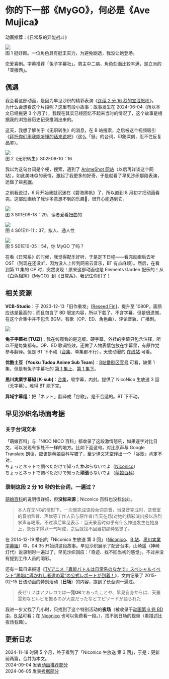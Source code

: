 # 你的下一部《MyGO》，何必是《Ave Mujica》

动画推荐：《日常系的异能战斗》

![](./四人.jpg)<br>
图 1 挺好颜。一位角色具有挺王实力，为避免剧透，我没让她登场。

恋爱喜剧。字幕推荐「兔子字幕社」。男主中二病，角色刻画比较丰满，是立派的「亚撒西」。

## 偶遇

我会看这部动画，是因为早见沙织的精彩表演《[连续 2 分 16 秒的宣泄怒吼](https://www.bilibili.com/video/BV1kx411P7E7/)》。<br>
为什么会想看这个片段呢？这里有段小故事：故事发生在 2024-06-04（所以本文已经拖更 3 个月了），我现在其实已经回忆不起来当时的情况了，这个故事是根据我的浏览器历史记录推测出来的。

这天，我想了解关于《无职转生》的消息，在 B 站搜索，之后被这个视频吸引《[拜托你们用我能听懂的话来说吧](https://www.bilibili.com/video/BV1tu411c7a6/)》（这么「挺」的台词，印象深刻，忍不住反复品鉴）。

![](./拜托.jpg)<br>
图 2《无职转生》S02E09-10：16

我以为这句台词是个梗，搜索，遇到了 [AnimeShot 网站](https://as2.bitinn.net/shot/cjdwhonjk008d1s5no77pt3v1)（以后再详谈这个网站）。如此美味😋的表情，激起了我更多的好奇，于是就看了早见沙织那段表演，还做了些[考据](https://t.me/fengwq/90)。

之前我说过，6 月开始我就沉迷在《碧海黑帆》了，所以直到 8 月初才把动画看完。这部动画给了我许多意想不到的乐趣🤣，很开心能遇到它。

![](./扭曲.jpg)<br>
图 3 S01E09-18：29，读者爱看扭曲的

![](./你也是人.jpg)<br>
图 4 S01E11-11：37，拟人、通人性

![](./迷路.jpg)<br>
图 5 S01E10-05：54，你 MyGO 了吗？

在看《日常系》的时候，我觉得配乐好听，于是定下日程——看完动画后去听 OST（到现在还没听，因为没人上传到网易云音乐，BT 有点麻烦）。然后，在看到第 11 集的 OP 时，突然发现！原来这部动画也是 Elements Garden 配乐的！从《白色相簿》《MyGO》到《日常系》，我记住你们了！

## 相关资源

**VCB-Studio**：于 2023-12-13「旧作重发」[[Reseed Fin](https://dmhy.org/topics/view/658334_VCB-Studio_Inou_Battle_within_Everyday_Life_10-bit_1080p_HEVC_BDRip_Reseed_Fin.html)]，提升至 1080P，画质应该是最高的；而且包含了 BD 限定内容，所以下载了。不含字幕。但是很遗憾，在这个合集中并不包含 BGM，有歌（OP、ED、角色曲）、评论音轨、广播剧。

![](./字幕组对比.jpg)

**兔子字幕社 [TUZI]**：我在线观看的是这版。硬字幕，外挂的字幕只包含注释，所以不是每集都有。OP、ED 歌词特效，还做了人物表情包放在字幕里，有原作党参与翻译。但是 BT 下不动（[合集](https://dmhy.org/topics/view/378339_Inou_Battle_wa_Nichijou-kei_no_Naka_de_01-12_720P_GB_MP4.html)、单集都不行），天使动漫的 [在线站](https://www.dmmiku.com/index.php/vod/play/id/476/sid/1/nid/1.html) 可看。

**优酷土豆（Youku Tudou Anime Sub Team）**：[B站番剧区官号](https://www.bilibili.com/video/BV1kx411P7ME/) 可看，缺第 1 集，但是有兔子字幕社的 [第 1 集上](https://www.bilibili.com/video/BV1Wt411y7ya/)、[第 1 集下](https://www.bilibili.com/video/BV1Wt411y7Yj/)。

**黑川実業字幕組 [K-sub]**：[合集](https://dmhy.org/topics/view/379531_10_01-12_720P_MKV.html)，软字幕，内封。提供了 NicoNico 生放送 3 回（无字幕）。难得 BT 能下完。

**异域字幕组**：把「ネット」翻译成「谷歌」，是不合适的。BT 下不动。

## 早见沙织名场面考据

### 关于台词文本
「萌娘百科」与「NICO NICO 百科」都收录了这段激情怒吼，如果逐字对比日文，可以发现有多处不一样的地方。比如下面这句，对比原声与 Google Translate 朗读，应该是萌娘百科写错了，至少译文凭空译出一个「谷歌」肯定不对。<br>
ちょっとネットで調べただけで知った**かぶ**らないでよ（[Niconico](https://dic.nicovideo.jp/a/%E3%82%8F%E3%81%8B%E3%82%93%E3%81%AA%E3%81%84%E3%82%8F%E3%81%8B%E3%82%93%E3%81%AA%E3%81%84%E3%82%8F%E3%81%8B%E3%82%93%E3%81%AA%E3%81%84%E3%82%8F%E3%81%8B%E3%82%93%E3%81%AA%E3%81%84)）<br>
ちょっとネットで調べただけで知った**頑張**らないでよ（[萌娘百科](https://zh.moegirl.org.cn/%E6%A0%89%E5%B7%9D%E9%B8%A0%E5%AD%90)）

### 录制这段 2 分 16 秒的长台词，一遍过？

[萌娘百科](https://zh.moegirl.org.cn/%E6%97%A9%E8%A7%81%E6%B2%99%E7%BB%87)的说明很详细，但**没标来源**；Niconico 百科也没标出处。
> 本人在无NG的情形下，一次就完成该段台词录音，当录音完成时，录音室的音响监督、声优等工作人员与原作者(当天在场)对她的精彩演出报以热烈掌声与喝采，不过事后早见表示︰当天录音时似乎有什么神迹发生在她身上，录音才得以一气呵成，之后就找不回当初那种感觉了。

在 2014-12-19 播出的「Niconico 生放送 第 3 回」（[Niconico](https://live.nicovideo.jp/watch/lv203027217)、[B 站](https://www.bilibili.com/video/BV1Jx411N7Dm/)、[黑川実業字幕組](https://dmhy.org/topics/view/379531_10_01-12_720P_MKV.html)）中，04:35 开始讲这段故事。早见沙织展示了配音台本，山崎遥（神崎灯代）说录制时一遍过了，早见沙织回应：「奇迹、找不回当初的感觉」。不过并没有提到工作人员的喝彩。

还有一篇日语报道《[TVアニメ『異能バトルは日常系のなかで』スペシャルイベント”黒焰に導かれし者達の宴”の公式レポートが到着！](https://www.lisani.jp/0000008460/)》，文内记录了 2015-02-15 日该动画的特别活动（**日场**）的内容，提到了长台词一遍过。
> 長ゼリフはアフレコでは**一発OK**であったことや、早見自身からは、天叢雲剣などルビを振るのが大変だったなどエピソードが語られた

我进一步又找了几小时，只找到了这个特别活动的**夜场**（被收录于[动画第 6 卷 BD 中](https://inou-anime.com/discography/detail.php?id=1008935)，[B 站](https://www.bilibili.com/video/BV1CY411a7NZ?p=8)可看；在 [Niconico](https://www.nicovideo.jp/watch/sm27345945) 也可以免费看一段。），找不到日场的视频（看描述比夜场有趣）。

## 更新日志

2024-11-18 时隔 5 个月，终于看到了「Niconico 生放送 第 3 回」，于是：更新前两篇，合并为本文。<br>
2024-09-04 发表[动画推荐部分](https://t.me/fengwq/103)<br>
2024-06-05 发表[考据部分](https://t.me/fengwq/90)